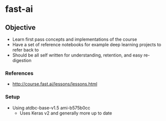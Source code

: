# fast-ai
## Objective
* Learn first pass concepts and implementations of the course
* Have a set of reference notebooks for example deep learning projects to refer back to 
* Should be all self written for understanding, retention, and easy re-digestion
### References
* http://course.fast.ai/lessons/lessons.html
### Setup
* Using atdbc-base-v1.5 ami-b575b0cc
    * Uses Keras v2 and generally more up to date
